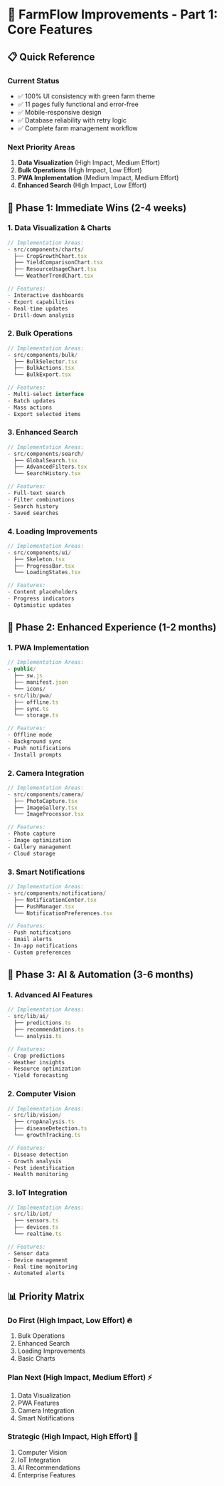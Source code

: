 # 🌱 **FarmFlow Improvements - Part 1: Core Features**

## 📋 **Quick Reference**

### **Current Status**

- ✅ 100% UI consistency with green farm theme
- ✅ 11 pages fully functional and error-free
- ✅ Mobile-responsive design
- ✅ Database reliability with retry logic
- ✅ Complete farm management workflow

### **Next Priority Areas**

1. **Data Visualization** (High Impact, Medium Effort)
2. **Bulk Operations** (High Impact, Low Effort)
3. **PWA Implementation** (Medium Impact, Medium Effort)
4. **Enhanced Search** (High Impact, Low Effort)

## 🚀 **Phase 1: Immediate Wins (2-4 weeks)**

### **1. Data Visualization & Charts**

```typescript
// Implementation Areas:
- src/components/charts/
  ├── CropGrowthChart.tsx
  ├── YieldComparisonChart.tsx
  ├── ResourceUsageChart.tsx
  └── WeatherTrendChart.tsx

// Features:
- Interactive dashboards
- Export capabilities
- Real-time updates
- Drill-down analysis
```

### **2. Bulk Operations**

```typescript
// Implementation Areas:
- src/components/bulk/
  ├── BulkSelector.tsx
  ├── BulkActions.tsx
  └── BulkExport.tsx

// Features:
- Multi-select interface
- Batch updates
- Mass actions
- Export selected items
```

### **3. Enhanced Search**

```typescript
// Implementation Areas:
- src/components/search/
  ├── GlobalSearch.tsx
  ├── AdvancedFilters.tsx
  └── SearchHistory.tsx

// Features:
- Full-text search
- Filter combinations
- Search history
- Saved searches
```

### **4. Loading Improvements**

```typescript
// Implementation Areas:
- src/components/ui/
  ├── Skeleton.tsx
  ├── ProgressBar.tsx
  └── LoadingStates.tsx

// Features:
- Content placeholders
- Progress indicators
- Optimistic updates
```

## 📱 **Phase 2: Enhanced Experience (1-2 months)**

### **1. PWA Implementation**

```typescript
// Implementation Areas:
- public/
  ├── sw.js
  ├── manifest.json
  └── icons/
- src/lib/pwa/
  ├── offline.ts
  ├── sync.ts
  └── storage.ts

// Features:
- Offline mode
- Background sync
- Push notifications
- Install prompts
```

### **2. Camera Integration**

```typescript
// Implementation Areas:
- src/components/camera/
  ├── PhotoCapture.tsx
  ├── ImageGallery.tsx
  └── ImageProcessor.tsx

// Features:
- Photo capture
- Image optimization
- Gallery management
- Cloud storage
```

### **3. Smart Notifications**

```typescript
// Implementation Areas:
- src/components/notifications/
  ├── NotificationCenter.tsx
  ├── PushManager.tsx
  └── NotificationPreferences.tsx

// Features:
- Push notifications
- Email alerts
- In-app notifications
- Custom preferences
```

## 🤖 **Phase 3: AI & Automation (3-6 months)**

### **1. Advanced AI Features**

```typescript
// Implementation Areas:
- src/lib/ai/
  ├── predictions.ts
  ├── recommendations.ts
  └── analysis.ts

// Features:
- Crop predictions
- Weather insights
- Resource optimization
- Yield forecasting
```

### **2. Computer Vision**

```typescript
// Implementation Areas:
- src/lib/vision/
  ├── cropAnalysis.ts
  ├── diseaseDetection.ts
  └── growthTracking.ts

// Features:
- Disease detection
- Growth analysis
- Pest identification
- Health monitoring
```

### **3. IoT Integration**

```typescript
// Implementation Areas:
- src/lib/iot/
  ├── sensors.ts
  ├── devices.ts
  └── realtime.ts

// Features:
- Sensor data
- Device management
- Real-time monitoring
- Automated alerts
```

## 📊 **Priority Matrix**

### **Do First (High Impact, Low Effort)** 🔥

1. Bulk Operations
2. Enhanced Search
3. Loading Improvements
4. Basic Charts

### **Plan Next (High Impact, Medium Effort)** ⚡

1. Data Visualization
2. PWA Features
3. Camera Integration
4. Smart Notifications

### **Strategic (High Impact, High Effort)** 🚀

1. Computer Vision
2. IoT Integration
3. AI Recommendations
4. Enterprise Features
